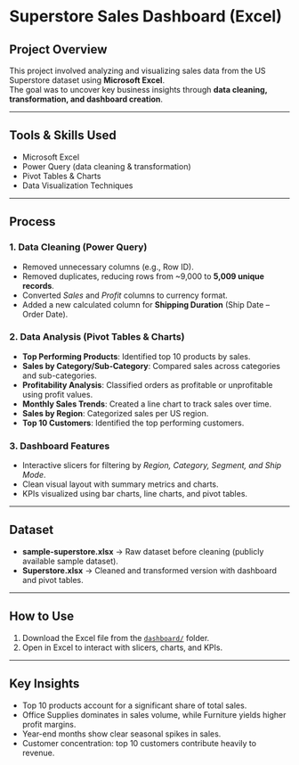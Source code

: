 # Superstore Sales Dashboard (Excel)

## Project Overview
This project involved analyzing and visualizing sales data from the US Superstore dataset using **Microsoft Excel**.  
The goal was to uncover key business insights through **data cleaning, transformation, and dashboard creation**.

---

## Tools & Skills Used
- Microsoft Excel
- Power Query (data cleaning & transformation)
- Pivot Tables & Charts
- Data Visualization Techniques

---

## Process

### 1. Data Cleaning (Power Query)
- Removed unnecessary columns (e.g., Row ID).
- Removed duplicates, reducing rows from ~9,000 to **5,009 unique records**.
- Converted *Sales* and *Profit* columns to currency format.
- Added a new calculated column for **Shipping Duration** (Ship Date – Order Date).

### 2. Data Analysis (Pivot Tables & Charts)
- **Top Performing Products**: Identified top 10 products by sales.
- **Sales by Category/Sub-Category**: Compared sales across categories and sub-categories.
- **Profitability Analysis**: Classified orders as profitable or unprofitable using profit values.
- **Monthly Sales Trends**: Created a line chart to track sales over time.
- **Sales by Region**: Categorized sales per US region.
- **Top 10 Customers**: Identified the top performing customers.

### 3. Dashboard Features
- Interactive slicers for filtering by *Region, Category, Segment, and Ship Mode*.
- Clean visual layout with summary metrics and charts.
- KPIs visualized using bar charts, line charts, and pivot tables.

---

## Dataset
- **sample-superstore.xlsx** → Raw dataset before cleaning (publicly available sample dataset).
- **Superstore.xlsx** → Cleaned and transformed version with dashboard and pivot tables.
  
---

## How to Use
1. Download the Excel file from the [`dashboard/`](./dashboard/) folder.  
2. Open in Excel to interact with slicers, charts, and KPIs.

---

## Key Insights
- Top 10 products account for a significant share of total sales.
- Office Supplies dominates in sales volume, while Furniture yields higher profit margins.
- Year-end months show clear seasonal spikes in sales.
- Customer concentration: top 10 customers contribute heavily to revenue.
